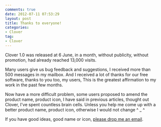 ```yaml
---
comments: true
date: 2012-07-11 07:53:29
layout: post
title: Thanks to everyone!
categories:
- Clover 
tag:
- Clover
---
```

		 

Clover 1.0 was released at 6 June, in a month, without publicity, without promotion, had already reached 13,000 visits.

Many users give us bug feedback and suggestions, I received more than 500 messages in my mailbox. And I received a lot of thanks for our free software, thanks to you too, my users, This is the greatest affirmation to my work in the past few months.

Now have a more difficult problem, some users proposed to amend the product name, product icon, I have said in previous articles, thought out Clover, I've spent countless brain cells. Unless you help me come up with a better product name, product icon, otherwise I would not change ^ _ ^

If you have good ideas, good name or icon, <a href="mailto:achermao@gmail.com">please drop me an email</a>.
                    
